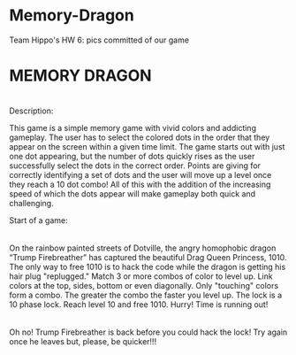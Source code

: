 # Memory-Dragon
Team Hippo's HW 6: pics committed of our game

MEMORY DRAGON
=============
<img src="http://vignette4.wikia.nocookie.net/clashofclans/images/2/28/Dragon_info.png/revision/latest/scale-to-width-down/304?cb=20150326052617" style="width:5px;height:5px;">

Description:

This game is a simple memory game with vivid colors and addicting gameplay. The user has to select the colored dots in the order that they appear on the screen within a given time limit. The game starts out with just one dot appearing, but the number of dots quickly rises as the user successfully select the dots in the correct order. Points are giving for correctly identifying a set of dots and the user will move up a level once they reach a 10 dot combo! All of this with the addition of the increasing speed of which the dots appear will make gameplay both quick and challenging. 

Start of a game:



<img src="http://i.imgur.com/tYnNOOc.png" style="width:5px;height:5px;">


On the rainbow painted streets of Dotville, the angry homophobic dragon “Trump Firebreather” has captured the beautiful Drag Queen Princess, 1010. The only way to free 1010 is to hack the code while the dragon is getting his hair plug "replugged." Match 3 or more combos of color to level up. Link colors at the top, sides, bottom or even diagonally. Only "touching" colors form a combo. The greater the combo the faster you level up. The lock is a 10 phase lock. Reach level 10 and free 1010. Hurry! Time is running out!

<img src="https://www.colourbox.com/preview/2198835-a-fiery-orange-and-yellow-blurred-dots-background-texture.jpg" style="width:5px;height:5px;">

Oh no! Trump Firebreather is back before you could hack the lock! Try again once he leaves but, please, be quicker!!!



